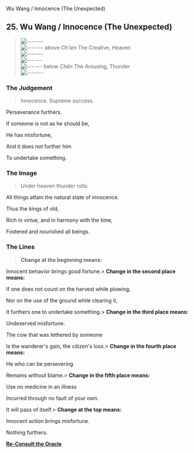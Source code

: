 Wu Wang / Innocence (The Unexpected)
## 25. Wu Wang / Innocence (The Unexpected)
> ![-------](../images/yangU.gif)   
> ![-------](../images/yangU.gif) above _Ch'ien_ The Creative, Heaven  
> ![-------](../images/yangU.gif)   
> ![--- ---](../images/yinU.gif)   
> ![--- ---](../images/yinU.gif) below _Chên_ The Arousing, Thunder  
> ![-------](../images/yangU.gif)
### The Judgement
> Innocence. Supreme success.  
>  Perseverance furthers.  
>  If someone is not as he should be,  
>  He has misfortune,  
>  And it does not further him  
>  To undertake something.
### The Image
> Under heaven thunder rolls:  
>  All things attain the natural state of innocence.  
>  Thus the kings of old,  
>  Rich in virtue, and in harmony with the time,  
>  Fostered and nourished all beings.
### The Lines
> **Change at the beginning means:**  
>  Innocent behavior brings good fortune.> **Change in the second place means:**  
>  If one does not count on the harvest while plowing,  
>  Nor on the use of the ground while clearing it,  
>  It furthers one to undertake something.> **Change in the third place means:**  
>  Undeserved misfortune.  
>  The cow that was tethered by someone  
>  Is the wanderer's gain, the citizen's loss.> **Change in the fourth place means:**  
>  He who can be persevering  
>  Remains without blame.> **Change in the fifth place means:**  
>  Use no medicine in an illness  
>  Incurred through no fault of your own.  
>  It will pass of itself.> **Change at the top means:**  
>  Innocent action brings misfortune.  
>  Nothing furthers.

**[Re-Consult the Oracle](../index.html)**

